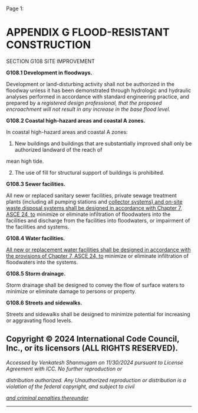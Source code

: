 Page 1:

# APPENDIX G FLOOD-RESISTANT CONSTRUCTION

 SECTION G108
 SITE IMPROVEMENT

**G108.1 Development in floodways.**


Development or land-disturbing activity shall not be authorized in the floodway unless it has been demonstrated through
hydrologic and hydraulic analyses performed in accordance with standard engineering practice, and prepared by a
_registered design professional, that the proposed encroachment will not result in any increase in the base flood level._

**G108.2 Coastal high-hazard areas and coastal A zones.**

In coastal high-hazard areas and coastal A zones:

1. New buildings and buildings that are substantially improved shall only be authorized landward of the reach of

mean high tide.

2. The use of fill for structural support of buildings is prohibited.

**G108.3 Sewer facilities.**

All new or replaced sanitary sewer facilities, private sewage treatment plants (including all pumping stations and
[collector systems) and on-site waste disposal systems shall be designed in accordance with Chapter 7, ASCE 24, to](http://codes.iccsafe.org/#VACC2021P1_Ch35_PromASCE_SEI_RefStd24_14)
minimize or eliminate infiltration of floodwaters into the facilities and discharge from the facilities into floodwaters, or
impairment of the facilities and systems.

**G108.4 Water facilities.**

[All new or replacement water facilities shall be designed in accordance with the provisions of Chapter 7, ASCE 24, to](http://codes.iccsafe.org/#VACC2021P1_Ch35_PromASCE_SEI_RefStd24_14)
minimize or eliminate infiltration of floodwaters into the systems.

**G108.5 Storm drainage.**

Storm drainage shall be designed to convey the flow of surface waters to minimize or eliminate damage to persons or
property.

**G108.6 Streets and sidewalks.**

Streets and sidewalks shall be designed to minimize potential for increasing or aggravating flood levels.

## Copyright © 2024 International Code Council, Inc., or its licensors (ALL RIGHTS RESERVED).

_Accessed by Venkatesh Shanmugam on 11/30/2024 pursuant to License Agreement with ICC. No further reproduction or_

_distribution authorized. Any Unauthorized reproduction or distribution is a violation of the federal copyright, and subject to civil_

_[and criminal penalties thereunder](http://codes.iccsafe.org/content/VACC2021P1/appendix-g-flood-resistant-construction#VACC2021P1_AppxG_SecG108)_


-----



